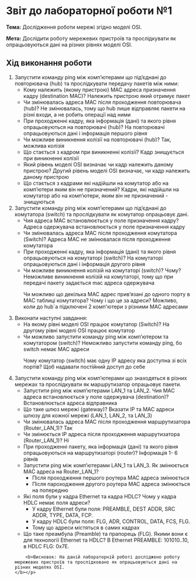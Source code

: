 <h1>Звіт до лабораторної роботи №1</h1>
<p><b>Тема:</b> Дослідження роботи мережі згідно моделі OSI.</p>
<p><b>Мета:</b> Дослідити роботу мережевих пристроїв та прослідкувати як опрацьовуються дані на різних рівнях моделі OSI.</p>
<h2>Хід виконання роботи</h2>
<ol>
<li>Запустити команду ping між комп’ютерами що під’єднані до повторювача (hub) та прослідкувати передачу пакетів між ними:
<ul>
<li>Кому належить (якому пристрою) MAC адреса призначення кадру (destination МАС)?
<span class="red"> Належить пристрою який отримує пакет</span></li>
<li>Чи змінювалась адреса MAC після проходження повторювача (hub)? <span class="red"> Не змінювалась, тому що hub лише відправляє пакети на різні входи, а не робить операції над ними</span></li>
<li>При проходженні кадру, яка інформація (дані) та якого рівня опрацьовуються на повторювачі (hub)?<span class="red"> На повторювачі опрацьовуються дані і інформація першого рівня</span></li>
<li>Чи можливе виникнення колізії на повторювачі (hub)?<span class="red"> Так, можлива колізія</span></li>
<li>Що стається з кадром при виникненні колізії?<span class="red"> Кадр знищується при виникненні колізії</span> </li>
<li>Який рівень моделі OSI визначає чи кадр належить даному пристрою?<span class="red"> Другий рівень моделі OSI визначає, чи кадр належить даному пристрою</span></li>
<li>Що стається з кадрами які надійшли на комутатор або на комп’ютери яким він не призначений? <span class="red"> Кадри, які надійшли на комутатор або на комп’ютери, яким він не призначений - знищуються</span></li>
</ul>
</li>
<li>Запустити команду ping між комп’ютерами що під’єднані до комутатора (switch) та прослідкувати як комутатор опрацьовує дані.
<ul>
<li>Чия адреса MAC встановлюється у поле призначення кадру?<span class="red">	Адреса одержувача встановлюється у поле призначення кадру</span> </li>
<li>Чи змінювалась адреса MAC після проходження комутатора (Switch)? <span class="red"> Адреса MAC не змінювалася після проходження комутатора</span></li>
<li>При проходженні кадру, яка інформація (дані) та якого рівня опрацьовуються на комутаторі (switch)?<span class="red"> На комутаторі опрацьовуються дані і інформація другого рівня</span> </li>
<li>Чи можливе виникнення колізій на комутаторі (switch)? Чому? <span class="red"> 	Неможливе виникнення колізій на комутаторі, тому що при передачі пакету задається mac адреса одержувача</span></li>
<p>Чи можливо що декілька МАС адрес прив’язані до одного порту в МАС таблиці комутатора? Чому і що це за адреси?<span class="red"> Можливо, коли до hub`а підключені 2 комп'ютери з різними МАС адресами</span></p>
</li>
</ul>
</li>
<li>Виконати наступні завдання:
<ul>
<li>На якому рівні моделі OSI працює комутатор (Switch)?<span class="red"> На другому рівні моделі OSI працює комутатор </span> </li>
<li>Чи можливо запустити команду ping між комп’ютером та комутатором (switch)? <span class="red"> Неможливо запустити команду ping, бо switch немає МАС адреси</span></li>
<p>Чому комутатор (switch) має одну ІР адресу яка доступна зі всіх портів? <span class="red"> Щоб надавати постійний доступ до себе</span></p>
</li>
</ul>
</li>
<li>Запустити команду ping між комп’ютерами що знаходяться в різних мережах та прослідкувати як маршрутизатор опрацьовує пакети.
<ul>
<li>Запустити ping між комп’ютерами LAN_1 та LAN_2. Чия МАС адреса встановлюється у поле одержувача (destination)?<span class="red"> Встановлюється адреса відправника</span></li>
<li>Що таке шлюз мережі (gateway)? Вказати IP та МАС адреси шлюзу для кожної мережі (LAN_1, LAN_2, та LAN_3)
                <li>Чи змінювалась адреса MAC після проходження маршрутизатора (Router_LAN_1)?<span class="red"> Так</span></li>
                <li>Чи змінюється ІР адреса після проходження маршрутизатора (Router_LAN_1)? <span class="red"> Нi</span></li>
                <li>При проходженні пакету, яка інформація (дані) та якого рівня опрацьовуються на маршрутизаторі (router)? <span class="red">Інформація 1- 6 рівнів</span></li>
                <li>Запустити ping між комп’ютерами LAN_1 та LAN_3. Як змінюється МАС адреса на Router_LAN_1?
                    <ul>
                        <li><span class="red"> Після проходження першого роутера МАС адреса змінюється </span> </li>
                    </ul>
                    <ul>
                        <li><span class="red"> Після пароходження другого роутера МАС адреса змінюється на попередню</span></li>
                    </ul>
                </li>
                <li>Які поля були у кадра Ethernet та кадра HDLC? Чому у кадра HDLC немає поля адреси?
                    <ul>
                        <li><span class="red"> У кадру Ethernet були поля: PREAMBLE, DEST ADDR, SRC ADDR, TYPE, DATA, FCP.</span></li>
                    </ul>
                    <ul>
                        <li><span class="red"> У кадру HDLC були поля: FLG, ADR, CONTROL, DATA, FCS, FLG.</span></li>
                    </ul>
                    <ul>
                        <li><span class="red"> Тому що адреси містяться в самих кадрах</span></li>
                    </ul>
                </li>
                <li>Що таке преамбула (Preamble) та прапорець (FLG). Якими вони є для технології Ethernet та HDLC?<span class="red"> В Ethernet PREAMBLE: 101010..10, в HDLC FLG: 0x7E.</span></li>
            </ul>
        </li>
    <p>
 
        <b>Висновок: На даній лабораторній роботі досліджено роботу мережевих пристроїв та прослідковано як опрацьовуються дані на різних моделях OSI.
    </b></p>

